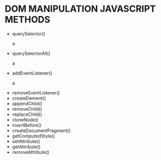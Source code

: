 <h1>DOM MANIPULATION JAVASCRIPT METHODS</h1>
<ul>
    <li>querySelector()</li>
    <p>a</p>
    <li>querySelectorAll()</li>
    <p>a</p>
    <li>addEventListener()</li>
    <p>a</p>
    <li>removeEventListener()</li>
    <li>createElement()</li>
    <li>appendChild()</li>
    <li>removeChild()</li>
    <li>replaceChild()</li>
    <li>cloneNode()</li>
    <li>insertBefore()</li>
    <li>createDocumentFragment()</li>
    <li>getComputedStyle()</li>
    <li>setAttribute()</li>
    <li>getAttribute()</li>
    <li>removeAttribute()</li>
</ul>
